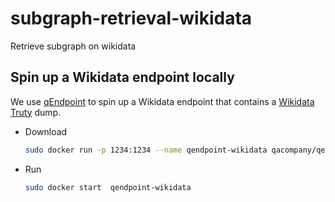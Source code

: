 # subgraph-retrieval-wikidata
Retrieve subgraph on wikidata

## Spin up a Wikidata endpoint locally
We use [qEndpoint](https://github.com/the-qa-company/qEndpoint) to spin up a Wikidata endpoint that
contains a [Wikidata Truty](https://www.wikidata.org/wiki/Wikidata:Database_download#RDF_dumps) dump.

- Download
    ```bash
    sudo docker run -p 1234:1234 --name qendpoint-wikidata qacompany/qendpoint-wikidata
    ```

- Run
    ```bash
    sudo docker start  qendpoint-wikidata
    ```
